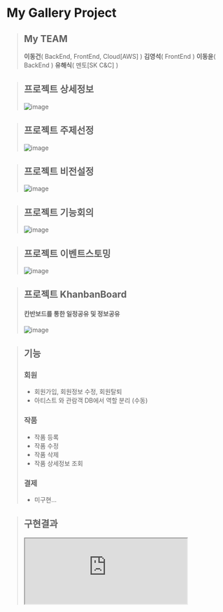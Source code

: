 # My Gallery Project

 > ## My TEAM
 > **이동건**( BackEnd, FrontEnd, Cloud[AWS] ) **김영석**( FrontEnd ) **이동윤**( BackEnd ) **유해식**( 멘토[SK C&C] )

 > ## 프로젝트 상세정보
 > ![image](https://user-images.githubusercontent.com/87507644/153648092-54b1718b-53ee-4b93-99f9-2c63f9f32366.png)

 > ## 프로젝트 주제선정
 > ![image](https://user-images.githubusercontent.com/87507644/153768486-a1ea04ec-64ef-41da-8400-2d1cac98ba42.JPG)

 > ## 프로젝트 비전설정
 > ![image](https://user-images.githubusercontent.com/87507644/153768479-27a2aa10-b63c-4ae4-a8dc-cd886187362b.JPG)

 > ## 프로젝트 기능회의
 > ![image](https://user-images.githubusercontent.com/87507644/153768485-24027788-74e0-447b-a7d2-38cfc931cf34.JPG)

 > ## 프로젝트 이벤트스토밍
 > ![image](https://user-images.githubusercontent.com/87507644/153768483-8baa6fd5-b9d9-463d-941b-88ee8aa3127e.JPG)

 > ## 프로젝트 KhanbanBoard
 > #### 칸반보드를 통한 일정공유 및 정보공유
 > ![image](https://user-images.githubusercontent.com/87507644/153768487-f2be76d0-cf0b-44fd-8594-ba4ed2db7c62.JPG)

 > ## 기능
 >
 > ### 회원
 > * 회원가입, 회원정보 수정, 회원탈퇴
 > * 아티스트 와 관람객 DB에서 역할 분리 (수동)
 > 
 > ### 작품
 > * 작품 등록
 > * 작품 수정
 > * 작품 삭제
 > * 작품 상세정보 조회
 > 
 > ### 결제
 > * 미구현...
 
 > ## 구현결과
 > <iframe width="80%" src="https://user-images.githubusercontent.com/87507644/157839589-3abc494a-7d5e-4224-bfe8-d60a3ee60cb9.mp4"/>
 > 
